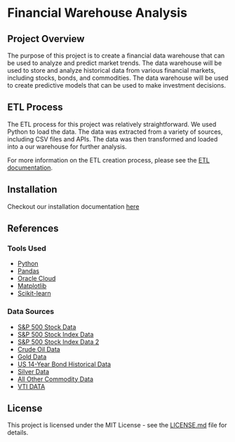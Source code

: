 # Financial Warehouse Analysis

## Project Overview

The purpose of this project is to create a financial data warehouse that can be used to analyze and predict market trends. The data warehouse will be used to store and analyze historical data from various financial markets, including stocks, bonds, and commodities. The data warehouse will be used to create predictive models that can be used to make investment decisions.

## ETL Process

The ETL process for this project was relatively straightforward. We used Python to load the data. The data was extracted from a variety of sources, including CSV files and APIs. The data was then transformed and loaded into a our warehouse for further analysis.

For more information on the ETL creation process, please see the [ETL documentation](./docs/etl_script_creation.md).

## Installation

Checkout our installation documentation [here](./docs/installation.md)

## References

### Tools Used
- [Python](https://www.python.org/)
- [Pandas](https://pandas.pydata.org/)
- [Oracle Cloud](https://www.oracle.com/cloud/)
- [Matplotlib](https://matplotlib.org/)
- [Scikit-learn](https://scikit-learn.org/stable/)

### Data Sources
- [S&P 500 Stock Data](https://www.kaggle.com/datasets/andrewmvd/sp-500-stocks?resource=download&select=sp500_stocks.csv)
- [S&P 500 Stock Index Data](https://www.nasdaq.com/market-activity/index/spx/historical?page=1&rows_per_page=10&timeline=y10)
- [S&P 500 Stock Index Data 2](https://ca.investing.com/indices/us-spx-500-historical-data)
- [Crude Oil Data](https://ca.investing.com/commodities/crude-oil-historical-data)
- [Gold Data](https://www.kaggle.com/datasets/faisaljanjua0555/daily-gold-price-historical-dataset)
- [US 14-Year Bond Historical Data](https://ca.investing.com/rates-bonds/u.s.-10-year-bond-yield-historical-data)
- [Silver Data](https://www.kaggle.com/datasets/balabaskar/silver-prices-1968-2021)
- [All Other Commodity Data](https://www.kaggle.com/datasets/debashish311601/commodity-prices)
- [VTI DATA](https://finance.yahoo.com/quote/VTI/history?period1=992563200&period2=1710720000&interval=1d&filter=history&frequency=1d&includeAdjustedClose=true)

## License
This project is licensed under the MIT License - see the [LICENSE.md](./LICENSE.md) file for details.
